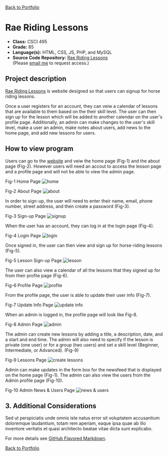 [Back to Portfolio](./)

Rae Riding Lessons
===============

-   **Class:** CSCI 495
-   **Grade:** 85
-   **Language(s):** HTML, CSS, JS, PHP, and MySQL
-   **Source Code Repository:** [Rae Riding Lessons](https://github.com/noseypringles/Rae-Riding-Lessons)  
    (Please [email me](mailto:kequick@csustudent.net?subject=GitHub%20Access) to request access.)

## Project description

[Rae Riding Lessons](http://raeridinglessons.infinityfreeapp.com/) is website designed so that users can signup for horse riding lessons. 

Once a user registers for an account, they can veiw a calendar of lessons that are available to them based on the their skill level. The user can then sign up for the lesson which will be added to another calendar on the user's profile page. Additionally, an admin can make changes to the user's skill level, make a user an admin, make notes about users, add news to the home page, and add new lessons for users.

## How to view program

Users can go to the [website](http://raeridinglessons.infinityfreeapp.com/) and veiw the home page (Fig-1) and the about page (Fig-2). However users will need an accout to access the lesson page and a profile page and will not be able to view the admin page.

Fig-1 Home Page
![home](/images/csci495Media/home.png)

Fig-2 About Page
![about](/images/csci495Media/about.png)

In order to sign-up, the user will need to enter their name, email, phone number, street address, and then create a password (Fig-3).

Fig-3 Sign-up Page
![signup](/images/csci495Media/signup.png)

When the user has an account, they can log in at the login page (Fig-4).

Fig-4 Login Page
![login](/images/csci495Media/login.png)

Once signed in, the user can then view and sign up for horse-riding lessons (Fig-5).

Fig-5 Lesson Sign-up Page
![lesson](/images/csci495Media/lesson.png)

The user can also view a calendar of all the lessons that they signed up for from their profile page (Fig-6).

Fig-6 Profile Page
![profile](/images/csci495Media/profile.png)

From the profile page, the user is able to update their user info (Fig-7).

Fig-7 Update Info Page
![update info](/images/csci495Media/info.png)

When an admin is logged in, the profile page will look like Fig-8.

Fig-8 Admin Page
![admin](/images/csci495Media/admin.png)

The admin can create new lessons by adding a title, a description, date, and a start and end time. The admin will also need to specify if the lesson is private (one user) or for a group (two users) and set a skill level (Beginner, Intermediate, or Advanced). (Fig-9)

Fig-9 Lessons Page
![create lessons](/images/csci495Media/createLessons.png)

Admin can make updates in the form box for the newsfeed that is displayed on the home page (Fig-1). The admin can also view the users from the Admin profile page (Fig-10).

Fig-10 Admin News & Users Page
![news & users](/images/csci495Media/newsAndUsers.png)

## 3. Additional Considerations

Sed ut perspiciatis unde omnis iste natus error sit voluptatem accusantium doloremque laudantium, totam rem aperiam, eaque ipsa quae ab illo inventore veritatis et quasi architecto beatae vitae dicta sunt explicabo. 

For more details see [GitHub Flavored Markdown](https://guides.github.com/features/mastering-markdown/).

[Back to Portfolio](./)
